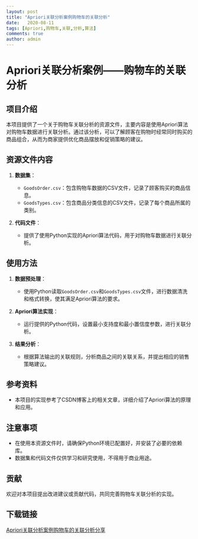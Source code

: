```yaml
---
layout: post
title: "Apriori关联分析案例购物车的关联分析"
date:   2020-08-11
tags: [Apriori,购物车,关联,分析,算法]
comments: true
author: admin
---
```

# Apriori关联分析案例——购物车的关联分析

## 项目介绍

本项目提供了一个关于购物车关联分析的资源文件，主要内容是使用Apriori算法对购物车数据进行关联分析。通过该分析，可以了解顾客在购物时经常同时购买的商品组合，从而为商家提供优化商品摆放和促销策略的建议。

## 资源文件内容

1. **数据集**：
   - `GoodsOrder.csv`：包含购物车数据的CSV文件，记录了顾客购买的商品信息。
   - `GoodsTypes.csv`：包含商品分类信息的CSV文件，记录了每个商品所属的类别。

2. **代码文件**：
   - 提供了使用Python实现的Apriori算法代码，用于对购物车数据进行关联分析。

## 使用方法

1. **数据预处理**：
   - 使用Python读取`GoodsOrder.csv`和`GoodsTypes.csv`文件，进行数据清洗和格式转换，使其满足Apriori算法的要求。

2. **Apriori算法实现**：
   - 运行提供的Python代码，设置最小支持度和最小置信度参数，进行关联分析。

3. **结果分析**：
   - 根据算法输出的关联规则，分析商品之间的关联关系，并提出相应的销售策略建议。

## 参考资料

- 本项目的实现参考了CSDN博客上的相关文章，详细介绍了Apriori算法的原理和应用。

## 注意事项

- 在使用本资源文件时，请确保Python环境已配置好，并安装了必要的依赖库。
- 数据集和代码文件仅供学习和研究使用，不得用于商业用途。

## 贡献

欢迎对本项目提出改进建议或贡献代码，共同完善购物车关联分析的实现。

## 下载链接

[Apriori关联分析案例购物车的关联分析分享](https://pan.quark.cn/s/87eb51541c96)
